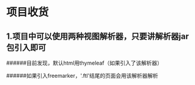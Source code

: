 # 项目收货

## 1.项目中可以使用两种视图解析器，只要讲解析器jar包引入即可

######目前发现，默认html用thymeleaf（如果引入了该解析器）

######如果引入freemarker，'.ftl'结尾的页面会用该解析器解析